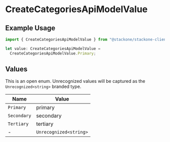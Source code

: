 # CreateCategoriesApiModelValue

## Example Usage

```typescript
import { CreateCategoriesApiModelValue } from "@stackone/stackone-client-ts/sdk/models/shared";

let value: CreateCategoriesApiModelValue =
  CreateCategoriesApiModelValue.Primary;
```

## Values

This is an open enum. Unrecognized values will be captured as the `Unrecognized<string>` branded type.

| Name                   | Value                  |
| ---------------------- | ---------------------- |
| `Primary`              | primary                |
| `Secondary`            | secondary              |
| `Tertiary`             | tertiary               |
| -                      | `Unrecognized<string>` |
